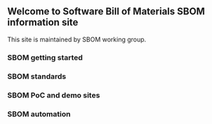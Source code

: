 ## Welcome to Software Bill of Materials SBOM information site

This site is maintained by SBOM working group. 


### SBOM getting started


### SBOM standards


### SBOM PoC and demo sites



### SBOM automation


